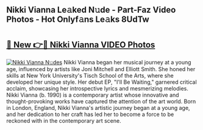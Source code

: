 ## Nikki Vianna Le𝚊ked N𝚞de - Part-Faz Video Photos - Hot Onlyf𝚊ns Le𝚊ks 8UdTw

# <h2><a href="http://ab48576.deff.icu/?id=Nikki+Vianna">🔗 New 👉🔴 Nikki Vianna VIDEO Photos</a></h2>

[![Nikki Vianna N𝚞des](https://i.imgur.com/rIISA9y.gif)](http://ab48576.deff.icu/?id=Nikki+Vianna)
Nikki Vianna began her musical journey at a young age, influenced by artists like Joni Mitchell and Elliott Smith. She honed her skills at New York University's Tisch School of the Arts, where she developed her unique style. Her debut EP, "I'll Be Waiting," garnered critical acclaim, showcasing her introspective lyrics and mesmerizing melodies. Nikki Vianna (b. 1990) is a contemporary artist whose innovative and thought-provoking works have captured the attention of the art world. Born in London, England, Nikki Vianna's artistic journey began at a young age, and her dedication to her craft has led her to become a force to be reckoned with in the contemporary art scene.
